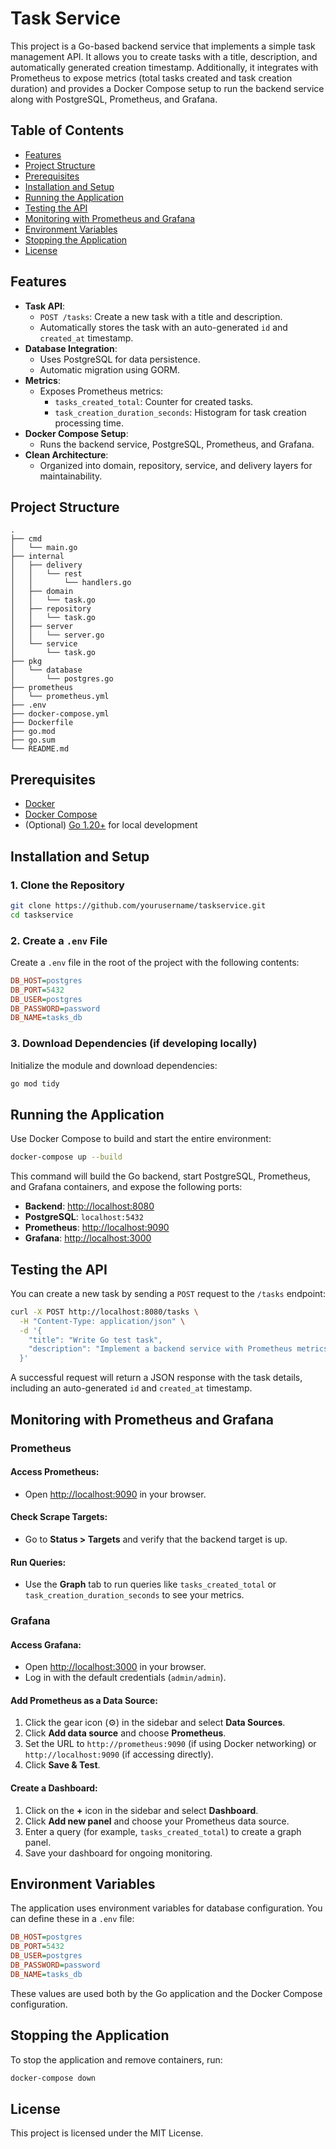 # Task Service

This project is a Go-based backend service that implements a simple task management API. It allows you to create tasks with a title, description, and automatically generated creation timestamp. Additionally, it integrates with Prometheus to expose metrics (total tasks created and task creation duration) and provides a Docker Compose setup to run the backend service along with PostgreSQL, Prometheus, and Grafana.

## Table of Contents

- [Features](#features)
- [Project Structure](#project-structure)
- [Prerequisites](#prerequisites)
- [Installation and Setup](#installation-and-setup)
- [Running the Application](#running-the-application)
- [Testing the API](#testing-the-api)
- [Monitoring with Prometheus and Grafana](#monitoring-with-prometheus-and-grafana)
- [Environment Variables](#environment-variables)
- [Stopping the Application](#stopping-the-application)
- [License](#license)

## Features

- **Task API**:
  - `POST /tasks`: Create a new task with a title and description.
  - Automatically stores the task with an auto-generated `id` and `created_at` timestamp.
- **Database Integration**:
  - Uses PostgreSQL for data persistence.
  - Automatic migration using GORM.
- **Metrics**:
  - Exposes Prometheus metrics:
    - `tasks_created_total`: Counter for created tasks.
    - `task_creation_duration_seconds`: Histogram for task creation processing time.
- **Docker Compose Setup**:
  - Runs the backend service, PostgreSQL, Prometheus, and Grafana.
- **Clean Architecture**:
  - Organized into domain, repository, service, and delivery layers for maintainability.

## Project Structure

```
.  
├── cmd  
│   └── main.go  
├── internal  
│   ├── delivery  
│   │   └── rest  
│   │       └── handlers.go  
│   ├── domain  
│   │   └── task.go  
│   ├── repository  
│   │   └── task.go  
│   ├── server  
│   │   └── server.go  
│   └── service  
│       └── task.go  
├── pkg  
│   └── database  
│       └── postgres.go  
├── prometheus  
│   └── prometheus.yml  
├── .env  
├── docker-compose.yml  
├── Dockerfile  
├── go.mod  
├── go.sum  
└── README.md  
```

## Prerequisites

- [Docker](https://www.docker.com/get-started)
- [Docker Compose](https://docs.docker.com/compose/install/)
- (Optional) [Go 1.20+](https://golang.org/dl/) for local development

## Installation and Setup

### 1. Clone the Repository

```bash
git clone https://github.com/yourusername/taskservice.git
cd taskservice
```

### 2. Create a `.env` File

Create a `.env` file in the root of the project with the following contents:

```ini
DB_HOST=postgres
DB_PORT=5432
DB_USER=postgres
DB_PASSWORD=password
DB_NAME=tasks_db
```

### 3. Download Dependencies (if developing locally)

Initialize the module and download dependencies:

```bash
go mod tidy
```

## Running the Application

Use Docker Compose to build and start the entire environment:

```bash
docker-compose up --build
```

This command will build the Go backend, start PostgreSQL, Prometheus, and Grafana containers, and expose the following ports:

- **Backend**: [http://localhost:8080](http://localhost:8080)
- **PostgreSQL**: `localhost:5432`
- **Prometheus**: [http://localhost:9090](http://localhost:9090)
- **Grafana**: [http://localhost:3000](http://localhost:3000)

## Testing the API

You can create a new task by sending a `POST` request to the `/tasks` endpoint:

```bash
curl -X POST http://localhost:8080/tasks \
  -H "Content-Type: application/json" \
  -d '{
    "title": "Write Go test task",
    "description": "Implement a backend service with Prometheus metrics"
  }'
```

A successful request will return a JSON response with the task details, including an auto-generated `id` and `created_at` timestamp.

## Monitoring with Prometheus and Grafana

### Prometheus

#### Access Prometheus:

- Open [http://localhost:9090](http://localhost:9090) in your browser.

#### Check Scrape Targets:

- Go to **Status > Targets** and verify that the backend target is up.

#### Run Queries:

- Use the **Graph** tab to run queries like `tasks_created_total` or `task_creation_duration_seconds` to see your metrics.

### Grafana

#### Access Grafana:

- Open [http://localhost:3000](http://localhost:3000) in your browser.
- Log in with the default credentials (`admin/admin`).

#### Add Prometheus as a Data Source:

1. Click the gear icon (⚙️) in the sidebar and select **Data Sources**.
2. Click **Add data source** and choose **Prometheus**.
3. Set the URL to `http://prometheus:9090` (if using Docker networking) or `http://localhost:9090` (if accessing directly).
4. Click **Save & Test**.

#### Create a Dashboard:

1. Click on the **+** icon in the sidebar and select **Dashboard**.
2. Click **Add new panel** and choose your Prometheus data source.
3. Enter a query (for example, `tasks_created_total`) to create a graph panel.
4. Save your dashboard for ongoing monitoring.

## Environment Variables

The application uses environment variables for database configuration. You can define these in a `.env` file:

```ini
DB_HOST=postgres
DB_PORT=5432
DB_USER=postgres
DB_PASSWORD=password
DB_NAME=tasks_db
```

These values are used both by the Go application and the Docker Compose configuration.

## Stopping the Application

To stop the application and remove containers, run:

```bash
docker-compose down
```

## License

This project is licensed under the MIT License.